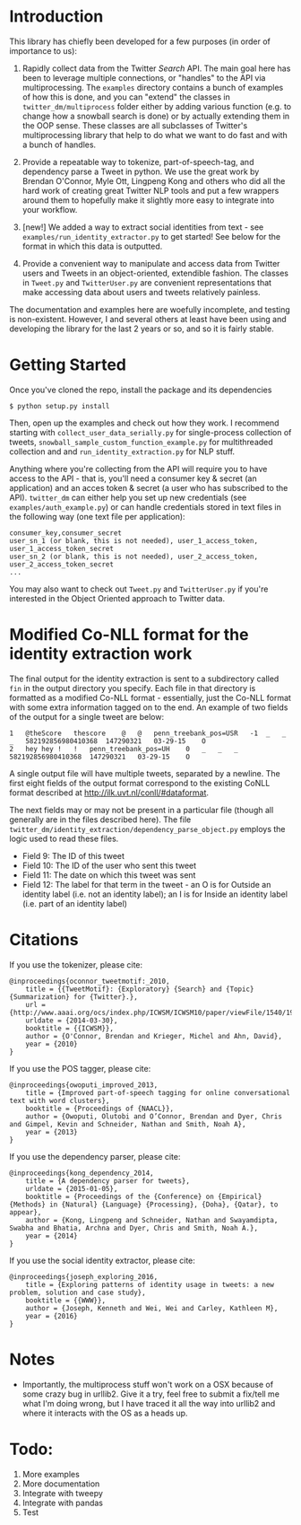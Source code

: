 # Introduction

This library has chiefly been developed for a few purposes (in order of importance to us):

1. Rapidly collect data from the Twitter *Search* API. The main goal here has been to leverage multiple 
connections, or "handles" to the API via multiprocessing. The ```examples``` directory contains a bunch of examples
of how this is done, and you can "extend" the classes in ```twitter_dm/multiprocess``` folder either by adding various function (e.g. to change how a snowball search is done) or by actually extending them in the OOP sense. These classes are all subclasses of Twitter's multiprocessing library that help to do what we want to do fast and with a bunch of handles.  

2. Provide a repeatable way to tokenize, part-of-speech-tag, and dependency parse a Tweet in python. We use the great work by Brendan O'Connor, Myle Ott, Lingpeng Kong and others who did all the hard work of creating great Twitter NLP tools and put a few wrappers around them to hopefully make it slightly more easy to integrate into your workflow. 

3. [new!] We added a way to extract social identities from text - see ```examples/run_identity_extractor.py``` to get started!  See below for the format in which this data is outputted.

4. Provide a convenient way to manipulate and access data from Twitter users and Tweets in an object-oriented, extendible
fashion.  The classes in ```Tweet.py``` and ```TwitterUser.py``` are convenient representations that make accessing data about users and tweets relatively painless.

The documentation and examples here are woefully incomplete, and testing is non-existent. However, I and several others at least have been using and developing the library for the last 2 years or so, and so it is fairly stable.


# Getting Started

Once you've cloned the repo, install the package and its dependencies

```$ python setup.py install```

Then, open up the examples and check out how they work.  I recommend starting with ```collect_user_data_serially.py``` for single-process collection of tweets, ```snowball_sample_custom_function_example.py``` for multithreaded collection and 
and ```run_identity_extraction.py``` for NLP stuff.

Anything where you're collecting from the API will require you to have access to the API - that is, you'll need a consumer key & secret (an application) and an acces token & secret (a user who has subscribed to the API). ```twitter_dm``` can either help you set up new credentials (see ```examples/auth_example.py```) or can handle credentials stored in text files in the following way (one text file per application):

```
consumer_key,consumer_secret
user_sn_1 (or blank, this is not needed), user_1_access_token, user_1_access_token_secret
user_sn_2 (or blank, this is not needed), user_2_access_token, user_2_access_token_secret
...
```

You may also want to check out ```Tweet.py``` and ```TwitterUser.py``` if you're interested in the Object Oriented
approach to Twitter data.


# Modified Co-NLL format for the identity extraction work

The final output for the identity extraction is sent to a subdirectory called ```fin``` in the output directory you specify. Each file in that directory is formatted as a modified Co-NLL format - essentially, just the Co-NLL format with some extra information tagged on to the end. An example of two fields of the output for a single tweet are below:
```
1	@theScore	thescore	@	@	penn_treebank_pos=USR	-1	_	_	_	582192856980410368	147290321	03-29-15	O
2	hey	hey	!	!	penn_treebank_pos=UH	0	_	_	_	582192856980410368	147290321	03-29-15	O
```

A single output file will have multiple tweets, separated by a newline.  The first eight fields of the output format correspond to the existing CoNLL format described at http://ilk.uvt.nl/conll/#dataformat.

The next fields may or may not be present in a particular file (though all generally are in the files described here).  The  file ```twitter_dm/identity_extraction/dependency_parse_object.py``` employs the logic used to read these files.

- Field 9: The ID of this tweet
- Field 10: The ID of the user who sent this tweet
- Field 11: The date on which this tweet was sent
- Field 12: The label for that term in the tweet - an O is for Outside an identity label (i.e. not an identity label); an I is for Inside an identity label (i.e. part of an identity label)

# Citations

If you use the tokenizer, please cite:
```
@inproceedings{oconnor_tweetmotif:_2010,
	title = {{TweetMotif}: {Exploratory} {Search} and {Topic} {Summarization} for {Twitter}.},
	url = {http://www.aaai.org/ocs/index.php/ICWSM/ICWSM10/paper/viewFile/1540/1907/},
	urldate = {2014-03-30},
	booktitle = {{ICWSM}},
	author = {O'Connor, Brendan and Krieger, Michel and Ahn, David},
	year = {2010}
}
```
If you use the POS tagger, please cite:
```
@inproceedings{owoputi_improved_2013,
	title = {Improved part-of-speech tagging for online conversational text with word clusters},
	booktitle = {Proceedings of {NAACL}},
	author = {Owoputi, Olutobi and O’Connor, Brendan and Dyer, Chris and Gimpel, Kevin and Schneider, Nathan and Smith, Noah A},
	year = {2013}
}
```

If you use the dependency parser, please cite:
```
@inproceedings{kong_dependency_2014,
	title = {A dependency parser for tweets},
	urldate = {2015-01-05},
	booktitle = {Proceedings of the {Conference} on {Empirical} {Methods} in {Natural} {Language} {Processing}, {Doha}, {Qatar}, to appear},
	author = {Kong, Lingpeng and Schneider, Nathan and Swayamdipta, Swabha and Bhatia, Archna and Dyer, Chris and Smith, Noah A.},
	year = {2014}
}
```

If you use the social identity extractor, please cite:
```
@inproceedings{joseph_exploring_2016,
	title = {Exploring patterns of identity usage in tweets: a new problem, solution and case study},
	booktitle = {{WWW}},
	author = {Joseph, Kenneth and Wei, Wei and Carley, Kathleen M},
	year = {2016}
}
```


# Notes
- Importantly, the multiprocess stuff won't work on a OSX because of some crazy bug in urllib2.  Give it a try, feel free to 
submit a fix/tell me what I'm doing wrong, but I have traced it all the way into urllib2 and where it interacts with
 the OS as a heads up.

# Todo:

1. More examples
2. More documentation
3. Integrate with tweepy
4. Integrate with pandas
5. Test
